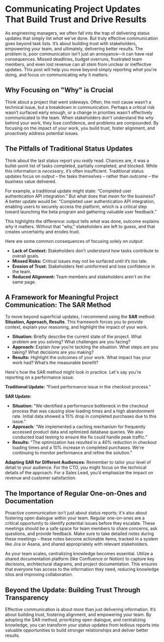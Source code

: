 # Communicating Project Updates That Build Trust and Drive Results

As engineering managers, we often fall into the trap of delivering status updates that simply list *what* we’ve done. But truly effective communication goes beyond task lists. It’s about building trust with stakeholders, empowering your team, and ultimately, delivering better results. The problem is, poor communication isn't just an annoyance—it can have real consequences. Missed deadlines, budget overruns, frustrated team members, and even lost revenue can all stem from unclear or ineffective updates. This post will help you move beyond simply reporting *what* you're doing, and focus on communicating *why* it matters.

## Why Focusing on "Why" is Crucial

Think about a project that went sideways. Often, the root cause wasn’t a technical issue, but a breakdown in communication. Perhaps a critical risk wasn’t surfaced early enough, or a change in priorities wasn't effectively communicated to the team. When stakeholders don't understand the *why* behind your work, they lose confidence, and problems are compounded. By focusing on the impact of your work, you build trust, foster alignment, and proactively address potential issues.

## The Pitfalls of Traditional Status Updates

Think about the last status report you *really* read. Chances are, it was a bullet-point list of tasks completed, partially completed, and blocked. While this information is *necessary*, it’s often insufficient. Traditional status updates focus on *output* – the tasks themselves – rather than *outcome* – the business value delivered. 

For example, a traditional update might state: “Completed user authentication API integration.”  But what does that *mean* for the business?  A better update would be: “Completed user authentication API integration, enabling users to securely access the platform, which is a critical step toward launching the beta program and gathering valuable user feedback.”

This highlights the difference: output tells *what* was done, outcome explains *why* it matters.  Without that "why," stakeholders are left to guess, and that creates uncertainty and erodes trust.

Here are some common consequences of focusing solely on output:

*   **Lack of Context:** Stakeholders don’t understand how tasks contribute to overall goals.
*   **Missed Risks:** Critical issues may not be surfaced until it’s too late.
*   **Erosion of Trust:**  Stakeholders feel uninformed and lose confidence in the team.
*   **Reduced Alignment:** Team members and stakeholders aren't on the same page.

## A Framework for Meaningful Project Communication: The SAR Method

To move beyond superficial updates, I recommend using the **SAR** method: **Situation, Approach, Results**. This framework forces you to provide context, explain your reasoning, and highlight the impact of your work.

*   **Situation:** Briefly describe the current state of the project. What problem are you solving? What challenges are you facing?
*   **Approach:** Explain *how* you’re tackling the situation. What steps are you taking? What decisions are you making?
*   **Results:**  Highlight the outcomes of your work. What impact has your work had? What’s the measurable benefit?

Here's how the SAR method might look in practice. Let's say you're reporting on a performance issue:

**Traditional Update:** "Fixed performance issue in the checkout process."

**SAR Update:**

*   **Situation:** "We identified a performance bottleneck in the checkout process that was causing slow loading times and a high abandonment rate. Initial data showed a 15% drop in completed purchases due to this issue."
*   **Approach:** “We implemented a caching mechanism for frequently accessed product data and optimized database queries. We also conducted load testing to ensure the fix could handle peak traffic.”
*   **Results:** "The optimization has resulted in a 40% reduction in checkout loading times and a 10% increase in completed purchases. We're continuing to monitor performance and refine the solution."

**Adapting SAR for Different Audiences:** Remember to tailor your level of detail to your audience. For the CTO, you might focus on the technical details of the approach. For a Sales Lead, you’d emphasize the impact on revenue and customer satisfaction.

## The Importance of Regular One-on-Ones and Documentation

Proactive communication isn’t just about status reports; it's also about fostering open dialogue within your team. Regular one-on-ones are a critical opportunity to identify potential issues before they escalate. These meetings should be a safe space for team members to share concerns, ask questions, and provide feedback.  Make sure to take detailed notes during these meetings – these notes become actionable items, tracked in a system like Jira or Asana, and shared appropriately with relevant stakeholders.

As your team scales, centralizing knowledge becomes essential.  Utilize a shared documentation platform (like Confluence or Notion) to capture key decisions, architectural diagrams, and project documentation.  This ensures that everyone has access to the information they need, reducing knowledge silos and improving collaboration.

## Beyond the Update: Building Trust Through Transparency

Effective communication is about more than just delivering information. It’s about building trust, fostering alignment, and empowering your team. By adopting the SAR method, prioritizing open dialogue, and centralizing knowledge, you can transform your status updates from tedious reports into valuable opportunities to build stronger relationships and deliver better results.